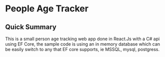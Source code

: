 # People Age Tracker
## Quick Summary

This is a small person age tracking web app done in React.Js with a C# api using EF Core, the sample code is using an in memory database which can be easily switch to any that EF core supports, ie MSSQL, mysql, postgress.
